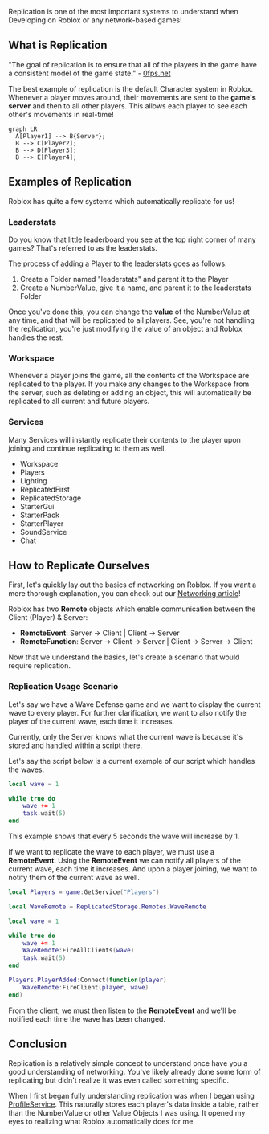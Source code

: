 Replication is one of the most important systems to understand when Developing on Roblox or any network-based games!

## What is Replication

"The goal of replication is to ensure that all of the players in the game have a consistent model of the game state." - [0fps.net](https://0fps.net/2014/02/10/replication-in-networked-games-overview-part-1/#:~:text=The%20goal%20of%20replication%20is,games%20ultimately%20follow%20from%20it.)

The best example of replication is the default Character system in Roblox. Whenever a player moves around, their movements are sent to the **game's server** and then to all other players. This allows each player to see each other's movements in real-time!

``` mermaid
graph LR
  A[Player1] --> B{Server};
  B --> C[Player2];
  B --> D[Player3];
  B --> E[Player4];
```

## Examples of Replication

Roblox has quite a few systems which automatically replicate for us!

### Leaderstats

Do you know that little leaderboard you see at the top right corner of many games? That's referred to as the leaderstats.

The process of adding a Player to the leaderstats goes as follows:

1. Create a Folder named "leaderstats" and parent it to the Player
2. Create a NumberValue, give it a name, and parent it to the leaderstats Folder

Once you've done this, you can change the **value** of the NumberValue at any time, and that will be replicated to all players. See, you're not handling the replication, you're just modifying the value of an object and Roblox handles the rest.

### Workspace

Whenever a player joins the game, all the contents of the Workspace are replicated to the player. If you make any changes to the Workspace from the server, such as deleting or adding an object, this will automatically be replicated to all current and future players.

### Services

Many Services will instantly replicate their contents to the player upon joining and continue replicating to them as well.

* Workspace
* Players
* Lighting
* ReplicatedFirst
* ReplicatedStorage
* StarterGui
* StarterPack
* StarterPlayer
* SoundService
* Chat

## How to Replicate Ourselves

First, let's quickly lay out the basics of networking on Roblox. If you want a more thorough explanation, you can check out our [Networking article](#)!

Roblox has two **Remote** objects which enable communication between the Client (Player) & Server:

* **RemoteEvent**: Server -> Client | Client -> Server
* **RemoteFunction**: Server -> Client -> Server | Client -> Server -> Client

Now that we understand the basics, let's create a scenario that would require replication.

### Replication Usage Scenario

Let's say we have a Wave Defense game and we want to display the current wave to every player. For further clarification, we want to also notify the player of the current wave, each time it increases.

Currently, only the Server knows what the current wave is because it's stored and handled within a script there.

Let's say the script below is a current example of our script which handles the waves.

``` lua title="Waves"
local wave = 1

while true do
    wave += 1
    task.wait(5)
end
```

This example shows that every 5 seconds the wave will increase by 1.

If we want to replicate the wave to each player, we must use a **RemoteEvent**. Using the **RemoteEvent** we can notify all players of the current wave, each time it increases. And upon a player joining, we want to notify them of the current wave as well.

``` lua title="Waves"
local Players = game:GetService("Players")

local WaveRemote = ReplicatedStorage.Remotes.WaveRemote

local wave = 1

while true do
    wave += 1
    WaveRemote:FireAllClients(wave)
    task.wait(5)
end

Players.PlayerAdded:Connect(function(player)
    WaveRemote:FireClient(player, wave)
end)
```

From the client, we must then listen to the **RemoteEvent** and we'll be notified each time the wave has been changed.

## Conclusion

Replication is a relatively simple concept to understand once have you a good understanding of networking. You've likely already done some form of replicating but didn't realize it was even called something specific.


When I first began fully understanding replication was when I began using [ProfileService](https://github.com/MadStudioRoblox/ProfileService). This naturally stores each player's data inside a table, rather than the NumberValue or other Value Objects I was using. It opened my eyes to realizing what Roblox automatically does for me.